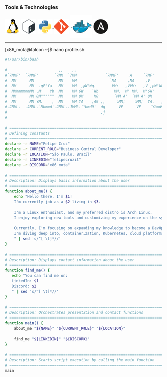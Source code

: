 ### Tools & Technologies

<div style="display: inline_block">
    <img align="center" alt="Linux" height="48" width="48" src="https://github.com/devicons/devicon/blob/master/icons/linux/linux-original.svg">
    <img align="center" alt="Shell script" height="48" width="48" src="https://github.com/devicons/devicon/blob/master/icons/bash/bash-original.svg">
    <a href="https://www.python.org" title="Python">
        <img align="center" alt="Python" height="48" width="48" src="https://github.com/devicons/devicon/blob/master/icons/python/python-original.svg">
    </a>
    <img align="center" alt="Git" height="48" width="48" src="https://github.com/devicons/devicon/blob/master/icons/git/git-original.svg">
    <img align="center" alt="Docker" height="72" width="72" src="https://github.com/devicons/devicon/blob/master/icons/docker/docker-original.svg">
    <img align="center" alt="Ansible" height="48" width="48" src="https://github.com/devicons/devicon/blob/master/icons/ansible/ansible-original.svg">
</div>

---

[x86_mota@falcon ~]$ nano profile.sh

```bash
#!/usr/bin/bash

#                       ,,    ,,                                                       ,,    
#`7MMF'  `7MMF'       `7MM  `7MM             `7MMF'     A     `7MF'                  `7MM  OO
#  MM      MM           MM    MM               `MA     ,MA     ,V                      MM  88
#  MM      MM  .gP"Ya   MM    MM  ,pW"Wq.       VM:   ,VVM:   ,V ,pW"Wq.`7Mb,od8  ,M""bMM  ||
#  MMmmmmmmMM ,M'   Yb  MM    MM 6W'   `Wb       MM.  M' MM.  M'6W'   `Wb MM' "',AP    MM  ||
#  MM      MM 8M""""""  MM    MM 8M     M8       `MM A'  `MM A' 8M     M8 MM    8MI    MM  `'
#  MM      MM YM.    ,  MM    MM YA.   ,A9 ,,     :MM;    :MM;  YA.   ,A9 MM    `Mb    MM  ,,
#.JMML.  .JMML.`Mbmmd'.JMML..JMML.`Ybmd9'  dg      VF      VF    `Ybmd9'.JMML.   `Wbmd"MML.db
#                                          ,j                                                     
#  

# ======================================================================
# Defining constants
# ======================================================================
declare -r NAME="Felipe Cruz"
declare -r CURRENT_ROLE="Business Central Developer"
declare -r LOCATION="São Paulo, Brazil"
declare -r LINKEDIN="felipecruzit"
declare -r DISCORD="x86_mota"

# ======================================================================
# Description: Displays basic information about the user
# ======================================================================
function about_me() {
    echo "Hello there. I'm $1!
    I'm currently job as a $2 living in $3.

    I'm a Linux enthusiast, and my preferred distro is Arch Linux.
    I enjoy exploring new tools and customizing my experience on the system.

    Currently, I'm focusing on expanding my knowledge to become a DevOps Engineer.
    I'm diving deep into, containerization, Kubernetes, cloud platforms, CI/CD and infrastructure automation.
    " | sed 's/^[ \t]*//'
}

# ======================================================================
# Description: Displays contact information about the user
# ======================================================================
function find_me() {
   echo "You can find me on: 
   LinkedIn: $1
   Discord: $2
   " | sed 's/^[ \t]*//'
}

# ======================================================================
# Description: Orchestrates presentation and contact functions
# ======================================================================
function main() {
    about_me "${NAME}" "${CURRENT_ROLE}" "${LOCATION}" 

    find_me "${LINKEDIN}" "${DISCORD}" 
}

# ======================================================================
# Description: Starts script execution by calling the main function
# ======================================================================
main
```

